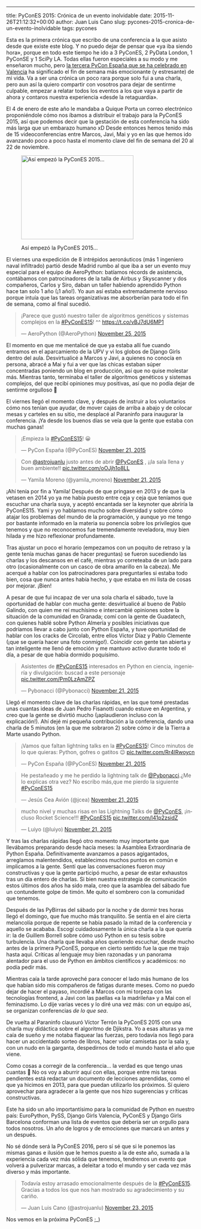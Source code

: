 ---
title: PyConES 2015: Crónica de un evento inolvidable
date: 2015-11-26T21:12:32+00:00
author: Juan Luis Cano
slug: pycones-2015-cronica-de-un-evento-inolvidable
tags: pycones

Esta es la primera crónica que escribo de una conferencia a la que asisto desde que existe este blog. Y no puedo dejar de pensar que «ya iba siendo hora», porque en todo este tiempo he ido a 3 PyConES, 2 PyData London, 1 PyConSE y 1 SciPy LA. Todas ellas fueron especiales a su modo y me enseñaron mucho, pero [la tercera PyCon España que se ha celebrado en Valencia](http://2015.es.pycon.org/) ha significado el fin de semana más emocionante (y estresante) de mi vida. Va a ser una crónica un poco rara porque solo fui a una charla, pero aun así la quiero compartir con vosotros para dejar de sentirme culpable, empezar a relatar todos los eventos a los que vaya a partir de ahora y contaros nuestra experiencia «desde la retaguardia».

El 4 de enero de este año le mandaba a Quique Porta un correo electrónico proponiéndole cómo nos íbamos a distribuir el trabajo para la PyConES 2015, así que podemos decir que la gestación de esta conferencia ha sido más larga que un embarazo humano xD Desde entonces hemos tenido más de 15 videoconferencias entre Marcos, Javi, Mai y yo en las que hemos ido avanzando poco a poco hasta el momento clave del fin de semana del 20 al 22 de noviembre.<figure id="attachment_3590" style="width: 300px" class="wp-caption aligncenter">

[<img src="http://pybonacci.org/wp-content/uploads/2015/11/photo10296639087552955-300x224.jpg" alt="Así empezó la PyConES 2015..." width="300" height="224" class="size-medium wp-image-3590" srcset="https://pybonacci.es/wp-content/uploads/2015/11/photo10296639087552955-300x224.jpg 300w, https://pybonacci.es/wp-content/uploads/2015/11/photo10296639087552955-1024x767.jpg 1024w, https://pybonacci.es/wp-content/uploads/2015/11/photo10296639087552955-1200x899.jpg 1200w, https://pybonacci.es/wp-content/uploads/2015/11/photo10296639087552955.jpg 1280w" sizes="(max-width: 300px) 100vw, 300px" />](http://pybonacci.org/wp-content/uploads/2015/11/photo10296639087552955.jpg)<figcaption class="wp-caption-text">Así empezó la PyConES 2015...</figcaption></figure> 

El viernes una expedición de 8 intrépidos aeronáuticos (más 1 ingeniero naval infiltrado) partió desde Madrid rumbo al que iba a ser un evento muy especial para el equipo de AeroPython: batíamos récords de asistencia, contábamos con patrocinadores de la talla de Airbus y Skyscanner y dos compañeros, Carlos y Siro, daban un taller habiendo aprendido Python hace tan solo 1 año (¡1 año!). Yo aun así estaba extremadamente nervioso porque intuía que las tareas organizativas me absorberían para todo el fin de semana, como al final sucedió.

<blockquote class="twitter-tweet" width="550">
  <p lang="es" dir="ltr">
    ¡Parece que gustó nuestro taller de algoritmos genéticos y sistemas complejos en la <a href="https://twitter.com/hashtag/PyConES15?src=hash">#PyConES15</a>! ^^ <a href="https://t.co/vBJ7dU6MP1">https://t.co/vBJ7dU6MP1</a>
  </p>
  
  <p>
    &mdash; AeroPython (@AeroPython) <a href="https://twitter.com/AeroPython/status/669640315918229506">November 25, 2015</a>
  </p>
</blockquote>



<!--more-->

El momento en que me mentalicé de que ya estaba allí fue cuando entramos en el aparcamiento de la UPV y vi los globos de Django Girls dentro del aula. Desvirtualicé a Marcos y Javi, a quienes no conocía en persona, abracé a Mai y fui a ver que las chicas estaban súper concentradas poniendo un blog en producción, así que no quise molestar más. Mientras tanto, terminaba el taller de algoritmos genéticos y sistemas complejos, del que recibí opiniones muy positivas, así que no podía dejar de sentirme orgulloso 🙂

El viernes llegó el momento clave, y después de instruir a los voluntarios cómo nos tenían que ayudar, de mover cajas de arriba a abajo y de colocar mesas y carteles en su sitio, me desplacé al Paraninfo para inaugurar la conferencia. ¡Ya desde los buenos días se veía que la gente que estaba con muchas ganas!

<blockquote class="twitter-tweet" width="550">
  <p lang="es" dir="ltr">
    ¡Empieza la <a href="https://twitter.com/hashtag/PyConES15?src=hash">#PyConES15</a>! 😀
  </p>
  
  <p>
    &mdash; PyCon España (@PyConES) <a href="https://twitter.com/PyConES/status/667979824254816257">November 21, 2015</a>
  </p>
</blockquote>



<blockquote class="twitter-tweet" width="550">
  <p lang="es" dir="ltr">
    Con <a href="https://twitter.com/astrojuanlu">@astrojuanlu</a> justo antes de abrir <a href="https://twitter.com/PyConES">@PyConES</a> , ¡¡la sala llena y buen ambiente!! <a href="https://t.co/oOJjh1o8LL">pic.twitter.com/oOJjh1o8LL</a>
  </p>
  
  <p>
    &mdash; Yamila Moreno (@yamila_moreno) <a href="https://twitter.com/yamila_moreno/status/668005001537716224">November 21, 2015</a>
  </p>
</blockquote>



¡Ahí tenía por fin a Yamila! Después de que pringase en 2013 y de que la vetasen en 2014 yo ya me había puesto entre ceja y ceja que teníamos que escuchar una charla suya, y aceptó encantada ser la keynoter que abriría la PyConES15. Yami y yo hablamos mucho sobre diversidad y sobre cómo atajar los problemas del mundo de la programación, y aunque yo me tengo por bastante informado en la materia su ponencia sobre los privilegios que tenemos y que no reconocemos fue tremendamente reveladora, muy bien hilada y me hizo reflexionar profundamente.

Tras ajustar un poco el horario (empezamos con un poquito de retraso y la gente tenía muchas ganas de hacer preguntas) se fueron sucediendo las charlas y los descansos en el café, mientras yo correteaba de un lado para otro (ocasionalmente con un casco de obra amarillo en la cabeza). Me acerqué a hablar con los patrocinadores para preguntarles si estaba todo bien, cosa que nunca antes había hecho, y que estaba en mi lista de cosas por mejorar. ¡Bien!

A pesar de que fui incapaz de ver una sola charla el sábado, tuve la oportunidad de hablar con mucha gente: desvirtualicé al bueno de Pablo Galindo, con quien me reí muchísimo e intercambié opiniones sobre la situación de la comunidad en Granada; comí con la gente de Guadatech, con quienes hablé sobre Python Almería y posibles iniciativas que podríamos llevar a cabo junto con Python España, y tuve oportunidad de hablar con los cracks de Circolab, entre ellos Víctor Díaz y Pablo Clemente (¡que se quería hacer una foto conmigo!). Coincidir con gente tan abierta y tan inteligente me llenó de emoción y me mantuvo activo durante todo el día, a pesar de que había dormido poquísimo.

<blockquote class="twitter-tweet" width="550">
  <p lang="es" dir="ltr">
    Asistentes de <a href="https://twitter.com/hashtag/PyConES15?src=hash">#PyConES15</a> interesados en Python en ciencia, ingeniería y divulgación: buscad a este personaje <a href="https://t.co/Pm0LzAmZPZ">pic.twitter.com/Pm0LzAmZPZ</a>
  </p>
  
  <p>
    &mdash; Pybonacci (@Pybonacci) <a href="https://twitter.com/Pybonacci/status/668042799854522368">November 21, 2015</a>
  </p>
</blockquote>



Llegó el momento clave de las charlas rápidas, en las que tomé prestadas unas cuantas ideas de Juan Pedro Fisanotti cuando estuve en Argentina, y creo que la gente se divirtió mucho (¡aplaudieron incluso con la explicación!). Ahí dejé mi pequeña contribución a la conferencia, dando una charla de 5 minutos (en la que me sobraron 2) sobre cómo ir de la Tierra a Marte usando Python.

<blockquote class="twitter-tweet" width="550">
  <p lang="es" dir="ltr">
    ¡Vamos que faltan lightning talks en la <a href="https://twitter.com/hashtag/PyConES15?src=hash">#PyConES15</a>! Cinco minutos de lo que quieras: Python, gofres o gatitos 😉 <a href="https://t.co/Rr4lRwoycn">pic.twitter.com/Rr4lRwoycn</a>
  </p>
  
  <p>
    &mdash; PyCon España (@PyConES) <a href="https://twitter.com/PyConES/status/668107660953321472">November 21, 2015</a>
  </p>
</blockquote>



<blockquote class="twitter-tweet" width="550">
  <p lang="es" dir="ltr">
    He pestañeado y me he perdido la lightning talk de <a href="https://twitter.com/Pybonacci">@Pybonacci</a>.¿Me lo explicas otra vez? No escribo más,que me pierdo la siguiente <a href="https://twitter.com/hashtag/PyConES15?src=hash">#PyConES15</a>
  </p>
  
  <p>
    &mdash; Jesús Cea Avión (@jcea) <a href="https://twitter.com/jcea/status/668123395876364288">November 21, 2015</a>
  </p>
</blockquote>



<blockquote class="twitter-tweet" width="550">
  <p lang="en" dir="ltr">
    mucho nivel y muchas risas en las Lightning Talks de <a href="https://twitter.com/PyConES">@PyConES</a>, ¡incluso Rocket Science!!! <a href="https://twitter.com/hashtag/PyConES15?src=hash">#PyConES15</a> <a href="https://t.co/l41p2zsidZ">pic.twitter.com/l41p2zsidZ</a>
  </p>
  
  <p>
    &mdash; Luiyo (@luiyo) <a href="https://twitter.com/luiyo/status/668123548645498880">November 21, 2015</a>
  </p>
</blockquote>



Y tras las charlas rápidas llegó otro momento muy importante que llevábamos preparando desde hacía meses: la Asamblea Extraordinaria de Python España. Definitivamente avanzamos a pasos agigantados, arreglamos malentendidos, establecimos muchos puntos en común e implicamos a la gente. Sentí que las conversaciones fueron muy constructivas y que la gente participó mucho, a pesar de estar exhaustos tras un día entero de charlas. Si bien nuestra estrategia de comunicación estos últimos dos años ha sido mala, creo que la asamblea del sábado fue un contundente golpe de timón. Me quito el sombrero con la comunidad que tenemos.

Después de las PyBirras del sábado por la noche y de dormir tres horas llegó el domingo, que fue mucho más tranquilito. Se sentía en el aire cierta melancolía porque de repente se había pasado la mitad de la conferencia y aquello se acababa. Escogí cuidadosamente la única charla a la que quería ir: la de Guillem Borrell sobre cómo usó Python en su tesis sobre turbulencia. Una charla que llevaba años queriendo escuchar, desde mucho antes de la primera PyConES, porque en cierto sentido fue la que me trajo hasta aquí. Críticas al lenguaje muy bien razonadas y un panorama alentador para el uso de Python en ámbitos científicos y académicos: no podía pedir más.

Mientras caía la tarde aproveché para conocer el lado más humano de los que habían sido mis compañeros de fatigas durante meses. Como no puedo dejar de hacer el payaso, incordié a Marcos con mi torpeza con las tecnologías frontend, a Javi con las paellas «a la madrileña» y a Mai con el feminazismo. Lo dije varias veces y lo diré una vez más: con un equipo así, se organizan conferencias _de lo que sea_.

De vuelta al Paraninfo clausuró Víctor Terrón la PyConES 2015 con una charla muy didáctica sobre el algoritmo de Djikstra. Yo a esas alturas ya me caía de sueño y me notaba flaquear las fuerzas, pero todavía nos llegó para hacer un accidentado sorteo de libros, hacer volar camisetas por la sala y, con un nudo en la garganta, despedirnos de todo el mundo hasta el año que viene.

Como cosas a corregir de la conferencia... la verdad es que tengo unas cuantas 🙂 No os voy a aburrir aquí con ellas, porque entre mis tareas pendientes está redactar un documento de lecciones aprendidas, como el que ya hicimos en 2013, para que puedan utilizarlo los próximos. Sí quiero aprovechar para agradecer a la gente que nos hizo sugerencias y críticas constructivas.

Este ha sido un año importantísimo para la comunidad de Python en nuestro país: EuroPython, PySS, Django Girls Valencia, PyConES y Django Girls Barcelona conforman una lista de eventos que debería ser un orgullo para todos nosotros. Un año de logros y de emociones que marcará un antes y un después.

No sé dónde será la PyConES 2016, pero sí sé que si le ponemos las mismas ganas e ilusión que le hemos puesto a la de este año, sumada a la experiencia cada vez más sólida que tenemos, tendremos un evento que volverá a pulverizar marcas, a deleitar a todo el mundo y ser cada vez más diverso y más importante.

<blockquote class="twitter-tweet" width="550">
  <p lang="es" dir="ltr">
    Todavía estoy arrasado emocionalmente después de la <a href="https://twitter.com/hashtag/PyConES15?src=hash">#PyConES15</a>. Gracias a todos los que nos han mostrado su agradecimiento y su cariño.
  </p>
  
  <p>
    &mdash; Juan Luis Cano (@astrojuanlu) <a href="https://twitter.com/astrojuanlu/status/668871410526371840">November 23, 2015</a>
  </p>
</blockquote>



Nos vemos en la próxima PyConES ;_)